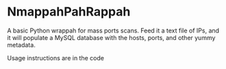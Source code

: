 NmappahPahRappah
================

A basic Python wrappah for mass ports scans. Feed it a text file of IPs, and it will populate a MySQL database with the hosts, ports, and other yummy metadata.

Usage instructions are in the code
